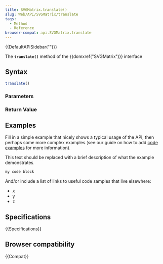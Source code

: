 ```yaml
---
title: SVGMatrix.translate()
slug: Web/API/SVGMatrix/translate
tags:
  - Method
  - Reference
browser-compat: api.SVGMatrix.translate
---
```

{{DefaultAPISidebar("")}}

The **`translate()`** method of the {{domxref("SVGMatrix")}} interface 

## Syntax

```js
translate()
```

### Parameters



### Return Value



## Examples

Fill in a simple example that nicely shows a typical usage of the API, then perhaps some more complex examples (see our guide on how to add [code examples](/en-US/docs/MDN/Contribute/Structures/Code_examples) for more information).

This text should be replaced with a brief description of what the example demonstrates.

```js
my code block
```

And/or include a list of links to useful code samples that live elsewhere:

*   x
*   y
*   z

## Specifications

{{Specifications}}

## Browser compatibility

{{Compat}}

